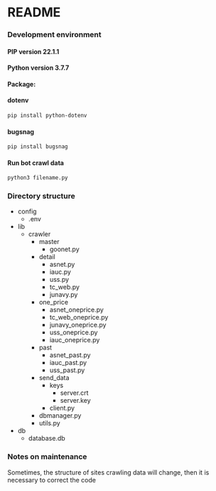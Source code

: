 # README
### Development environment
#### PIP version 22.1.1
#### Python version 3.7.7
#### Package:
  #### dotenv
  ```bash
  pip install python-dotenv
  ```
  #### bugsnag
  ```bash
  pip install bugsnag
  ```
#### Run bot crawl data
```bash
python3 filename.py 
```
### Directory structure
- config
  - .env
- lib
  - crawler
    - master
      - goonet.py
    - detail
      - asnet.py
      - iauc.py
      - uss.py
      - tc_web.py
      - junavy.py 
    - one_price
      - asnet_oneprice.py
      - tc_web_oneprice.py
      - junavy_oneprice.py
      - uss_oneprice.py
      - iauc_oneprice.py
    - past
      - asnet_past.py
      - iauc_past.py
      - uss_past.py
    - send_data
      - keys
        - server.crt
        - server.key
      - client.py
    - dbmanager.py
    - utils.py
- db
  - database.db

### Notes on maintenance
Sometimes, the structure of sites crawling data will change, then it is necessary to correct the code